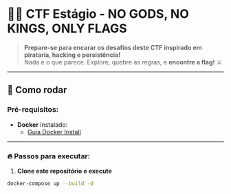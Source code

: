 # 🏴‍☠️ CTF Estágio - **NO GODS, NO KINGS, ONLY FLAGS**

> **Prepare-se para encarar os desafios deste CTF inspirado em pirataria, hacking e persistência!**  
Nada é o que parece. Explore, quebre as regras, e **encontre a flag!** ⚔️

---

## 🚀 **Como rodar**

### Pré-requisitos:

- **Docker** instalado:
  - [Guia Docker Install](https://docs.docker.com/get-docker/)

---

### 🔥 **Passos para executar:**

1. **Clone este repositório e execute**

```bash
docker-compose up --build -d
